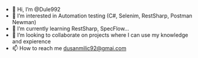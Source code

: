 - 👋 Hi, I’m @Dule992
- 👀 I’m interested in Automation testing (C#, Selenim, RestSharp, Postman Newman)
- 🌱 I’m currently learning RestSharp, SpecFlow...
- 💞️ I’m looking to collaborate on projects where I can use my knowledge and expierence
- 📫 How to reach me dusanmilic92@gmai.com

<!---
Dule992/Dule992 is a ✨ special ✨ repository because its `README.md` (this file) appears on your GitHub profile.
You can click the Preview link to take a look at your changes.
--->
